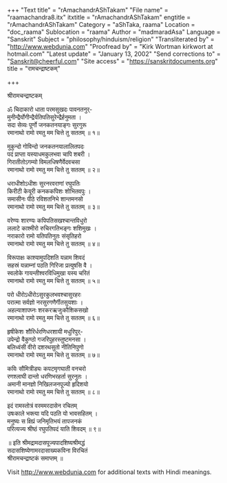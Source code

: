 +++
"Text title" = "rAmachandrAShTakam"
"File name" = "raamachandra8.itx"
itxtitle = "rAmachandrAShTakam"
engtitle = "rAmachandrAShTakam"
Category = "aShTaka, raama"
Location = "doc_raama"
Sublocation = "raama"
Author = "madmaradAsa"
Language = "Sanskrit"
Subject = "philosophy/hinduism/religion"
"Transliterated by" = "http://www.webdunia.com"
"Proofread by" = "Kirk Wortman kirkwort at hotmail.com"
"Latest update" = "January 13, 2002"
"Send corrections to" = "Sanskrit@cheerful.com"
"Site access" = "https://sanskritdocuments.org"
title = "रामचन्द्राष्टकम्"

+++
  
 श्रीरामचन्द्राष्टकम्   
  
ॐ चिदाकारो धाता परमसुखदः पावनतनुर्-  
मुनीन्द्रैर्योगीन्द्रैर्यतिपतिसुरेन्द्रैर्हनुमता ।  
सदा सेव्यः पूर्णो जनकतनयाङ्गः सुरगुरू  
रमानाथो रामो रमतु मम चित्ते तु सततम् ॥ १॥  
  
मुकुन्दो गोविन्दो जनकतनयालालितपदः  
पदं प्राप्ता यस्याधमकुलभवा चापि शबरी ।  
गिरातीतोऽगम्यो विमलधिषणैर्वेदवचसा  
रमानाथो रामो रमतु मम चित्ते तु सततम् ॥ २॥  
  
धराधीशोऽधीशः सुरनरवराणां रघुपतिः  
किरीटी केयूरी कनककपिशः शोभितवपुः ।  
समासीनः पीठे रविशतनिभे शान्तमनसो  
रमानाथो रामो रमतु मम चित्ते तु सततम् ॥ ३॥  
  
वरेण्यः शारण्यः कपिपतिसखश्चान्तविधुरो  
ललाटे काश्मीरो रुचिरगतिभङ्गः शशिमुखः ।  
नराकारो रामो यतिपतिनुतः संसृतिहरो  
रमानाथो रामो रमतु मम चित्ते तु सततम् ॥ ४॥  
  
विरूपाक्षः काश्यामुपदिशति यन्नाम शिवदं  
सहस्रं यन्नाम्नां पठति गिरिजा प्रत्युषसि वै ।  
स्वलोके गायन्तीश्वरविधिमुखा यस्य चरितं  
रमानाथो रामो रमतु मम चित्ते तु सततम् ॥ ५॥  
  
परो धीरोऽधीरोऽसुरकुलभवश्चासुरहरः  
परात्मा सर्वज्ञो नरसुरगणैर्गीतसुयशाः ।  
अहल्याशापघ्नः शरकरऋजुःकौशिकसखो  
रमानाथो रामो रमतु मम चित्ते तु सततम् ॥ ६॥  
  
हृषीकेशः शौरिर्धरणिधरशायी मधुरिपुर्-  
उपेन्द्रो वैकुण्ठो गजरिपुहरस्तुष्टमनसा ।  
बलिध्वंसी वीरो दशरथसुतो नीतिनिपुणो  
रमानाथो रामो रमतु मम चित्ते तु सततम् ॥ ७॥  
  
कविः सौमित्रीड्यः कपटमृगघाती वनचरो  
रणश्लाघी दान्तो धरणिभरहर्ता सुरनुतः ।  
अमानी मानज्ञो निखिलजनपूज्यो हृदिशयो  
रमानाथो रामो रमतु मम चित्ते तु सततम् ॥ ८॥  
  
इदं रामस्तोत्रं वरममरदासेन रचितम्  
उषःकाले भक्त्या यदि पठति यो भावसहितम् ।  
मनुष्यः स क्षिप्रं जनिमृतिभयं तापजनकं  
परित्यज्य श्रीष्ठं रघुपतिपदं याति शिवदम् ॥ ९॥  
  
॥ इति श्रीमद्रामदासपूज्यपादशिष्यश्रीमद्धं  
      सदासशिष्येणामरदासाख्यकविना विरचितं  
      श्रीरामचन्द्राष्टकं समाप्तम् ॥  
  
  
Visit http://www.webdunia.com for additional texts with Hindi meanings.  
  
